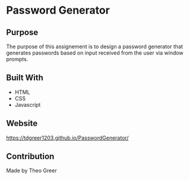 # Password Generator

## Purpose

The purpose of this assignement is to design a password generator that generates passwords based on input received from the user via window prompts. 

## Built With

* HTML
* CSS
* Javascript

## Website

https://tdgreer1203.github.io/PasswordGenerator/

## Contribution

Made by Theo Greer
